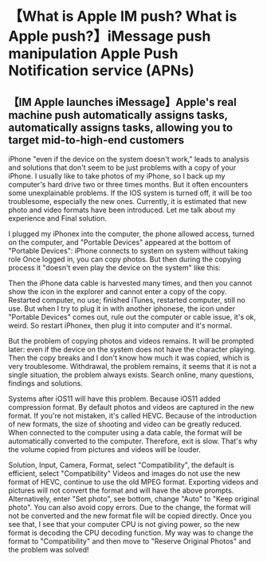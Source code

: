 # 【What is Apple IM push? What is Apple push?】iMessage push manipulation Apple Push Notification service (APNs)

## 【IM Apple launches iMessage】Apple's real machine push automatically assigns tasks, automatically assigns tasks, allowing you to target mid-to-high-end customers


iPhone "even if the device on the system doesn't work," leads to analysis and solutions that don't seem to be just problems with a copy of your iPhone. I usually like to take photos of my iPhone, so I back up my computer's hard drive two or three times months. But it often encounters some unexplainable problems. If the IOS system is turned off, it will be too troublesome, especially the new ones. Currently, it is estimated that new photo and video formats have been introduced. Let me talk about my experience and Final solution.

I plugged my iPhonex into the computer, the phone allowed access, turned on the computer, and "Portable Devices" appeared at the bottom of "Portable Devices":
iPhone connects to system on system without taking role
Once logged in, you can copy photos. But then during the copying process it "doesn't even play the device on the system" like this:

Then the iPhone data cable is harvested many times, and then you cannot show the icon in the explorer and cannot enter a copy of the copy. Restarted computer, no use; finished iTunes, restarted computer, still no use. But when I try to plug it in with another iphonese, the icon under "Portable Devices" comes out, rule out the computer or cable issue, it's ok, weird. So restart iPhonex, then plug it into computer and it's normal.

But the problem of copying photos and videos remains. It will be prompted later: even if the device on the system does not have the character playing. Then the copy breaks and I don't know how much it was copied, which is very troublesome. Withdrawal, the problem remains, it seems that it is not a single situation, the problem always exists.
Search online, many questions, findings and solutions.

Systems after iOS11 will have this problem. Because iOS11 added compression format. By default photos and videos are captured in the new format. If you're not mistaken, it's called HEVC. Because of the introduction of new formats, the size of shooting and video can be greatly reduced. When connected to the computer using a data cable, the format will be automatically converted to the computer. Therefore, exit is slow. That's why the volume copied from pictures and videos will be louder.

Solution, Input, Camera, Format, select "Compatibility", the default is efficient, select "Compatibility" Videos and images do not use the new format of HEVC, continue to use the old MPEG format. Exporting videos and pictures will not convert the format and will have the above prompts.
Alternatively, enter "Set photo", see bottom, change "Auto" to "Keep original photo". You can also avoid copy errors. Due to the change, the format will not be converted and the new format file will be copied directly. Once you see that, I see that your computer CPU is not giving power, so the new format is decoding the CPU decoding function.
My way was to change the format to "Compatibility" and then move to "Reserve Original Photos" and the problem was solved!
